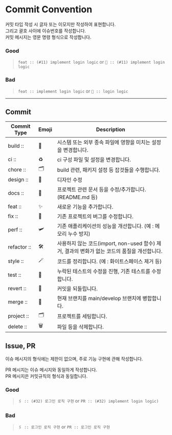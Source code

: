 # Commit Convention

커밋 타입 작성 시 글자 또는 이모지만 작성하여 표현합니다.<br/>
그리고 괄호 사이에 이슈번호를 작성합니다.<br/>
커밋 메시지는 영문 명령 형식으로 작성합니다.

### Good
> `feat :: (#11) implement login logic` or `🧩 :: (#11) implement login logic`

### Bad
> `feat :: implement login logic` or `🧩 :: login logic`

---

## Commit
| Commit Type | Emoji | Description |
| --- | --- | --- |
| build :: | 🔨 | 시스템 또는 외부 종속 파일에 영향을 미치는 설정을 변경합니다. |
| ci :: | ♻️ | ci 구성 파일 및 설정을 변경합니다. |
| chore :: | 🗂 | build 관련, 패키지 설정 등 잡것들을 수행합니다. |
| design :: | 🎨 | 디자인 수정 |
| docs :: | 📝 | 프로젝트 관련 문서 등을 수정/추가합니다. (README.md 등) |
| feat :: | ✨ | 새로운 기능을 추가합니다. |
| fix :: | 🐛 | 기존 프로젝트의 버그를 수정합니다. |
| perf :: | 🛩 | 기존 애플리케이션의 성능을 개선합니다. (예 : 메모리 누수 방지) |
| refactor :: | 🛠 | 사용하지 않는 코드(import, non-used 함수) 제거, 결과의 변화가 없는 코드의 품질을 개선합니다. |
| style :: | 🪄 | 코드를 정리합니다. (예 : 화이트스페이스 제거 등) |
| test :: | 🧪 | 누락된 테스트의 수정을 진행, 기존 테스트를 수정합니다. |
| revert :: | 🧲 | 커밋을 되돌립니다. |
| merge :: | 🔗 | 현재 브랜치를 main/develop 브랜치에 병합합니다. |
| project :: | 🗂 | 프로젝트를 세팅합니다. |
| delete :: | 🗑 | 파일 등을 삭제합니다. |

## Issue, PR
이슈 메시지의 형식에는 제한이 없으며, 주로 기능 구현에 관해 작성합니다.

PR 메시지는 이슈 메시지와 동일하게 작성합니다.<br/>
PR 메시지은 커밋규칙의 형식과 동일합니다.

### Good
> `🖇 :: (#32) 로그인 로직 구현` or `PR :: (#32) implement login logic)`

### Bad
> `🖇 :: 로그인 로직 구현` or `PR :: 로그인 로직 구현`
> 
